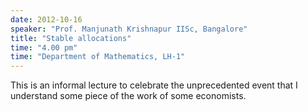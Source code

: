 ```yaml
---
date: 2012-10-16
speaker: "Prof. Manjunath Krishnapur IISc, Bangalore"
title: "Stable allocations"
time: "4.00 pm" 
time: "Department of Mathematics, LH-1"
---
```

This is an informal lecture to celebrate the unprecedented event that I understand some piece of the work of some economists.
